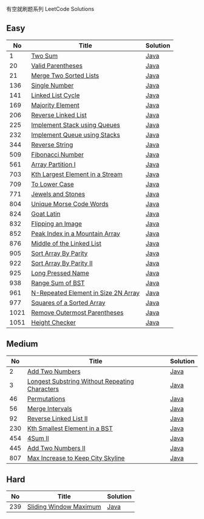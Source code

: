 有空就刷题系列 LeetCode Solutions


## Easy
| No | Title | Solution 
| --- | --- | --- 
| 1 | [Two Sum](https://oj.leetcode.com/problems/two-sum) | [Java](https://github.com/cleverUtd/leetcode/blob/master/src/main/java/TwoSum.java) 
| 20 | [Valid Parentheses](https://leetcode.com/problems/valid-parentheses/) | [Java](https://github.com/cleverUtd/leetcode/blob/master/src/main/java/stack/ValidParentheses.java) 
| 21 | [Merge Two Sorted Lists](https://leetcode.com/problems/merge-two-sorted-lists/)| [Java](https://github.com/cleverUtd/leetcode/blob/master/src/main/java/linkedList/MergeTwoSortedLists.java)
| 136 | [Single Number](https://oj.leetcode.com/problems/single-number) | [Java](https://github.com/cleverUtd/leetcode/blob/master/src/main/java/SingleNumber.java) 
| 141 | [Linked List Cycle](https://leetcode.com/problems/linked-list-cycle/) | [Java](https://github.com/cleverUtd/leetcode/blob/master/src/main/java/linkedList/LinkedListCycle.java) 
| 169 | [Majority Element](https://leetcode.com/problems/majority-element/) | [Java](https://github.com/cleverUtd/leetcode/blob/master/src/main/java/array/MajorityElement.java)
| 206 | [Reverse Linked List](https://leetcode.com/problems/reverse-linked-list/) | [Java](https://github.com/cleverUtd/leetcode/blob/master/src/main/java/linkedList/ReverseLinkedList.java) 
| 225 | [Implement Stack using Queues](https://leetcode.com/problems/implement-stack-using-queues/) | [Java](https://github.com/cleverUtd/leetcode/blob/master/src/main/java/stack/ImplementStackUsingQueues.java)
| 232 | [Implement Queue using Stacks](https://leetcode.com/problems/implement-queue-using-stacks/) | [Java](https://github.com/cleverUtd/leetcode/blob/master/src/main/java/stack/ImplementQueueUsingStacks.java) 
| 344 | [Reverse String](https://leetcode.com/problems/reverse-string/) | [Java](https://github.com/cleverUtd/leetcode/blob/master/src/main/java/twoPointers/ReverseString.java)
| 509 | [Fibonacci Number](https://leetcode.com/problems/fibonacci-number/) | [Java](https://github.com/cleverUtd/leetcode/blob/master/src/main/java/FibonacciNumber.java)
| 561 | [Array Partition I](https://leetcode.com/problems/array-partition-i/) | [Java](https://github.com/cleverUtd/leetcode/blob/master/src/main/java/array/ArrayPartitionI.java)
| 703 | [Kth Largest Element in a Stream](https://leetcode.com/problems/kth-largest-element-in-a-stream/) | [Java](https://github.com/cleverUtd/leetcode/blob/master/src/main/java/heap/KthLargest.java)
| 709 | [To Lower Case](https://leetcode.com/problems/to-lower-case/) | [Java](https://github.com/cleverUtd/leetcode/blob/master/src/main/java/string/ToLowerCase.java)
| 771 | [Jewels and Stones](https://leetcode.com/problems/jewels-and-stones/) | [Java](https://github.com/cleverUtd/leetcode/blob/master/src/main/java/hashTable/JewelsAndStones.java)
| 804 | [Unique Morse Code Words](https://leetcode.com/problems/unique-morse-code-words/) | [Java](https://github.com/cleverUtd/leetcode/blob/master/src/main/java/string/UniqueMorseCodeWords.java)
| 824 | [Goat Latin](https://leetcode.com/problems/goat-latin/) | [Java](https://github.com/cleverUtd/leetcode/blob/master/src/main/java/string/GoatLatin.java)
| 832 | [Flipping an Image](https://leetcode.com/problems/flipping-an-image/) | [Java](https://github.com/cleverUtd/leetcode/blob/master/src/main/java/array/FlippingAnImage.java)
| 852 | [Peak Index in a Mountain Array](https://leetcode.com/problems/peak-index-in-a-mountain-array/) | [Java](https://github.com/cleverUtd/leetcode/blob/master/src/main/java/binarySearch/PeakIndexInAMountainArray.java)
| 876 | [Middle of the Linked List](https://leetcode.com/problems/middle-of-the-linked-list/) | [Java](https://github.com/cleverUtd/leetcode/blob/master/src/main/java/linkedList/MiddleOfTheLinkedList.java)
| 905 | [Sort Array By Parity](https://leetcode.com/problems/sort-array-by-parity/) | [Java](https://github.com/cleverUtd/leetcode/blob/master/src/main/java/array/SortArrayByParity.java)
| 922 | [Sort Array By Parity II](https://leetcode.com/problems/sort-array-by-parity-ii/) | [Java](https://github.com/cleverUtd/leetcode/blob/master/src/main/java/array/SortArrayByParityII.java)
| 925 | [Long Pressed Name](https://leetcode.com/problems/long-pressed-name/) | [Java](https://github.com/cleverUtd/leetcode/blob/master/src/main/java/twoPointers/LongPressedName.java) 
| 938 | [Range Sum of BST](https://leetcode.com/problems/range-sum-of-bst/) | [Java](https://github.com/cleverUtd/leetcode/blob/master/src/main/java/tree/RangeSumOfBST.java)
| 961 | [N-Repeated Element in Size 2N Array](https://leetcode.com/problems/n-repeated-element-in-size-2n-array/) | [Java](https://github.com/cleverUtd/leetcode/blob/master/src/main/java/hashTable/NRepeatedElementInSize2NArray.java)
| 977 | [Squares of a Sorted Array](https://leetcode.com/problems/squares-of-a-sorted-array/) | [Java](https://github.com/cleverUtd/leetcode/blob/master/src/main/java/array/SquaresOfASortedArray.java)
| 1021 | [Remove Outermost Parentheses](https://leetcode.com/problems/remove-outermost-parentheses/) | [Java](https://github.com/cleverUtd/leetcode/blob/master/src/main/java/string/RemoveOutermostParentheses.java)
| 1051 | [Height Checker](https://leetcode.com/problems/height-checker/) | [Java](https://github.com/cleverUtd/leetcode/blob/master/src/main/java/array/HeightChecker.java)

## Medium
| No | Title | Solution
| --- | --- | --- 
| 2 | [Add Two Numbers](https://leetcode.com/problems/add-two-numbers) | [Java](https://github.com/cleverUtd/leetcode/blob/master/src/main/java/linkedList/AddTwoNumbers.java) 
| 3 | [Longest Substring Without Repeating Characters](https://oj.leetcode.com/problems/longest-substring-without-repeating-characters) | [Java](https://github.com/cleverUtd/leetcode/blob/master/src/main/java/slidingWindow/LongestSubstringWithoutRepeatingCharacters.java) 
| 46 | [Permutations](https://leetcode.com/problems/permutations/) | [Java](https://github.com/cleverUtd/leetcode/blob/master/src/main/java/backtracking/Permutations.java)
| 56 | [Merge Intervals](https://leetcode.com/problems/merge-intervals/) | [Java](https://github.com/cleverUtd/leetcode/blob/master/src/main/java/array/MergeIntervals.java)
| 92 | [Reverse Linked List II](https://leetcode.com/problems/reverse-linked-list-ii/) | [Java](https://github.com/cleverUtd/leetcode/blob/master/src/main/java/linkedList/ReverseLinkedListII.java) 
| 230| [Kth Smallest Element in a BST](https://leetcode.com/problems/kth-smallest-element-in-a-bst/) | [Java](https://github.com/cleverUtd/leetcode/blob/master/src/main/java/tree/KthSmallestElementInBSTjava)
| 454| [4Sum II](https://leetcode.com/problems/4sum-ii/) | [Java](https://github.com/cleverUtd/leetcode/blob/master/src/main/java/hashTable/FourSumII.java)
| 445| [Add Two Numbers II](https://leetcode.com/problems/add-two-numbers-ii/) | [Java](https://github.com/cleverUtd/leetcode/blob/master/src/main/java/linkedList/AddTwoNumbersII.java)
| 807 | [Max Increase to Keep City Skyline](https://leetcode.com/problems/max-increase-to-keep-city-skyline/) | [Java](https://github.com/cleverUtd/leetcode/blob/master/src/main/java/array/MaxIncreaseToKeepCitySkyline.java)

## Hard
| No | Title | Solution
| --- | --- | --- 
| 239 | [Sliding Window Maximum](https://leetcode.com/problems/sliding-window-maximum/) | [Java](https://github.com/cleverUtd/leetcode/blob/master/src/main/java/slidingWindow/SlidingWindowMaximum.java)
